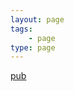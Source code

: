 ```yaml
---
layout: page
tags: 
    - page
type: page
---
```


<a href="https://drive.google.com/drive/folders/1Js32LJaQlq90w1OdrI8GGi5UkK4Yw8BF?usp=sharing">pub</a>